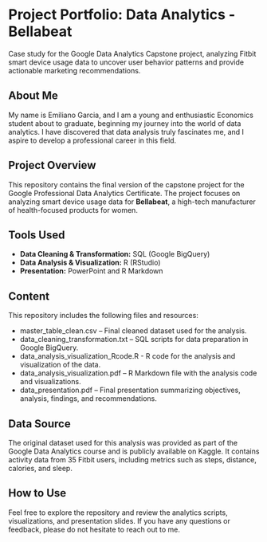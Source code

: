 # Project Portfolio: Data Analytics - Bellabeat
Case study for the Google Data Analytics Capstone project, analyzing Fitbit smart device usage data to uncover user behavior patterns and provide actionable marketing recommendations.

## About Me
My name is Emiliano Garcia, and I am a young and enthusiastic Economics student about to graduate, beginning my journey into the world of data analytics. I have discovered that data analysis truly fascinates me, and I aspire to develop a professional career in this field.

## Project Overview
This repository contains the final version of the capstone project for the Google Professional Data Analytics Certificate. The project focuses on analyzing smart device usage data for **Bellabeat**, a high-tech manufacturer of health-focused products for women.

## Tools Used
- **Data Cleaning & Transformation:** SQL (Google BigQuery)  
- **Data Analysis & Visualization:** R (RStudio)  
- **Presentation:** PowerPoint and R Markdown

## Content 
This repository includes the following files and resources:
- master_table_clean.csv – Final cleaned dataset used for the analysis.
- data_cleaning_transformation.txt – SQL scripts for data preparation in Google BigQuery.
- data_analysis_visualization_Rcode.R - R code for the analysis and visualization of the data.
- data_analysis_visualization.pdf – R Markdown file with the analysis code and visualizations.
- data_presentation.pdf – Final presentation summarizing objectives, analysis, findings, and recommendations.

## Data Source
The original dataset used for this analysis was provided as part of the Google Data Analytics course and is publicly available on Kaggle. It contains activity data from 35 Fitbit users, including metrics such as steps, distance, calories, and sleep.

## How to Use
Feel free to explore the repository and review the analytics scripts, visualizations, and presentation slides. If you have any questions or feedback, please do not hesitate to reach out to me.

